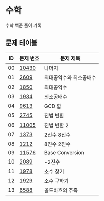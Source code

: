 # 수학 <Math>
수학 백준 풀이 기록
## 문제 테이블
|ID|문제 번호|문제 제목|
|---|------|---|
|00|[10430](https://www.acmicpc.net/problem/10430)|나머지|
|01|[2609](https://www.acmicpc.net/problem/2609)|최대공약수와 최소공배수|
|02|[1850](https://www.acmicpc.net/problem/1850)|최대공약수|
|03|[1934](https://www.acmicpc.net/problem/1934)|최소공배수|
|04|[9613](https://www.acmicpc.net/problem/9613)|GCD 합|
|05|[2745](https://www.acmicpc.net/problem/2745)|진법 변환|
|06|[11005](https://www.acmicpc.net/problem/11005)|진법 변환 2|
|07|[1373](https://www.acmicpc.net/problem/1373)|2진수 8진수|
|08|[1212](https://www.acmicpc.net/problem/1212)|8진수 2진수|
|09|[11576](https://www.acmicpc.net/problem/11576)|Base Conversion|
|10|[2089](https://www.acmicpc.net/problem/2089)|-2진수|
|11|[1978](https://www.acmicpc.net/problem/1978)|소수 찾기|
|12|[1929](https://www.acmicpc.net/problem/1929)|소수 구하기|
|13|[6588](https://www.acmicpc.net/problem/6588)|골드바흐의 추측|
